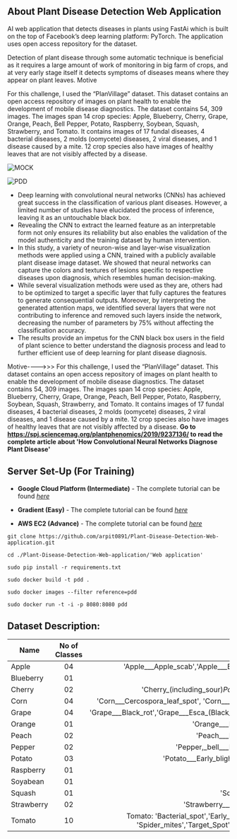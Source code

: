 ## About Plant Disease Detection Web Application


AI web application that detects diseases in plants using FastAi which is built on the
top of Facebook’s deep learning platform: PyTorch. 
The application uses open access repository for the dataset.

Detection of plant disease through some automatic technique is beneficial as it requires a large
amount of work of monitoring in big farm of crops, and at very early stage itself it detects symptoms of
diseases means where they appear on plant leaves.
Motive

For this challenge, I used the “PlanVillage” dataset. This dataset contains an open access repository of images on plant health to enable the development of mobile disease diagnostics. The dataset contains 54, 309 images. The images span 14 crop species: Apple, Blueberry, Cherry, Grape, Orange, Peach, Bell Pepper, Potato, Raspberry, Soybean, Squash, Strawberry, and Tomato. It contains images of 17 fundal diseases, 4 bacterial diseases, 2 molds (oomycete) diseases, 2 viral diseases, and 1 disease caused by a mite. 12 crop species also have images of healthy leaves that are not visibly affected by a disease.

![MOCK](https://github.com/arpit0891/Plant-Disease-Detection-Web-application/blob/master/pdd.gif)

![PDD](https://github.com/arpit0891/Plant-Disease-Detection-Web-application/blob/master/pdd.png)
   - Deep learning with convolutional neural networks (CNNs) has achieved great success in the classification of various plant diseases. However, a limited number of studies have elucidated the process of inference, leaving it as an untouchable black box. 
   - Revealing the CNN to extract the learned feature as an interpretable form not only ensures its reliability but also enables the validation of the model authenticity and the training dataset by human intervention. 
   - In this study, a variety of neuron-wise and layer-wise visualization methods were applied using a CNN, trained with a publicly available plant disease image dataset. We showed that neural networks can capture the colors and textures of lesions specific to respective diseases upon diagnosis, which resembles human decision-making. 
   - While several visualization methods were used as they are, others had to be optimized to target a specific layer that fully captures the features to generate consequential outputs. Moreover, by interpreting the generated attention maps, we identified several layers that were not contributing to inference and removed such layers inside the network, decreasing the number of parameters by 75% without affecting the classification accuracy. 
   - The results provide an impetus for the CNN black box users in the field of plant science to better understand the diagnosis process and lead to further efficient use of deep learning for plant disease diagnosis.
   
 Motive---->>>
For this challenge, I used the “PlanVillage” dataset. This dataset contains an open access repository of images on plant health to enable the development of mobile disease diagnostics. The dataset contains 54, 309 images. The images span 14 crop species: Apple, Blueberry, Cherry, Grape, Orange, Peach, Bell Pepper, Potato, Raspberry, Soybean, Squash, Strawberry, and Tomato. It contains images of 17 fundal diseases, 4 bacterial diseases, 2 molds (oomycete) diseases, 2 viral diseases, and 1 disease caused by a mite. 12 crop species also have images of healthy leaves that are not visibly affected by a disease.
   **Go to https://spj.sciencemag.org/plantphenomics/2019/9237136/ to read the complete article about 'How Convolutional Neural Networks Diagnose Plant Disease'**
 


## Server Set-Up  (For Training)
- **Google Cloud Platform (Intermediate)** - The complete tutorial can be found [*here*](https://course.fast.ai/start_gcp.html)

- **Gradient (Easy)** -  The complete tutorial can be found [*here*](https://course.fast.ai/start_gradient.html)

- **AWS EC2 (Advance)** - The complete tutorial can be found [*here*](https://course.fast.ai/start_aws.html)
```
git clone https://github.com/arpit0891/Plant-Disease-Detection-Web-application.git

cd ./Plant-Disease-Detection-Web-application/'Web application'

sudo pip install -r requirements.txt

sudo docker build -t pdd .

sudo docker images --filter reference=pdd

sudo docker run -t -i -p 8080:8080 pdd
```
## Dataset Description:

|Name           | No of Classes | Class Names
| ------------- |:-------------:|:-----------------:|
| Apple     |     04        | 'Apple___Apple_scab','Apple___Black_rot','Apple___Cedar_apple_rust' 'Apple___healthy' |
| Blueberry |     01        | 'Blueberry___healthy' |
| Cherry    |     02        | 'Cherry_(including_sour)_Powdery_mildew', 'Cherry_(including_sour)_healthy' |
| Corn      |     04        | 'Corn___Cercospora_leaf_spot', 'Corn___Common_rust','Corn___Northern_Leaf_Blight','Corn___healthy' |
| Grape     |     04        | 'Grape___Black_rot','Grape___Esca_(Black_Measles)','Leaf_blight_(Isariopsis_Leaf_Spot)','Grape___healthy' |
| Orange    |     01        | 'Orange___Haunglongbing_(Citrus_greening)' |
| Peach     |     02        | 'Peach___Bacterial_spot','Peach___healthy' |
| Pepper    |     02        | 'Pepper,_bell___Bacterial_spot','Pepper,_bell___healthy' |
| Potato    |     03        | 'Potato___Early_blight','Potato___Late_blight','Potato___healthy' |
| Raspberry |     01        | 'Raspberry___healthy' |
| Soyabean  |     01        | 'Soybean___healthy' |
| Squash    |     01        | 'Squash___Powdery_mildew' |
| Strawberry|     02        | 'Strawberry___Leaf_scorch','Strawberry___healthy' |
| Tomato    |     10        | Tomato: 'Bacterial_spot','Early_blight', 'Late_blight', 'Leaf_Mold', 'Septoria_leaf_spot', 'Spider_mites','Target_Spot', 'Yellow_Leaf_Curl_Virus', 'Mosaic_virus', 'Healthy' |
